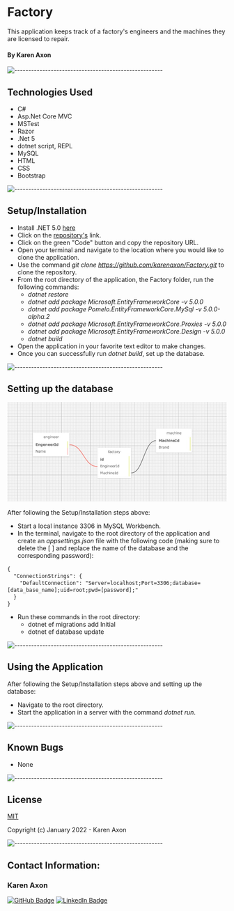 # Factory
This application keeps track of a factory's engineers and the machines they are licensed to repair.

#### By Karen Axon

![-----------------------------------------------------](https://raw.githubusercontent.com/andreasbm/readme/master/assets/lines/aqua.png)

## Technologies Used
* C#
* Asp.Net Core MVC
* MSTest
* Razor
* .Net 5
* dotnet script, REPL
* MySQL
* HTML
* CSS
* Bootstrap

![-----------------------------------------------------](https://raw.githubusercontent.com/andreasbm/readme/master/assets/lines/aqua.png)

## Setup/Installation 
* Install .NET 5.0 [here](https://dotnet.microsoft.com/en-us/download/dotnet/5.0)
* Click on the [repository's](https://github.com/karenaxon/Factory.git) link.
* Click on the green "Code" button and copy the repository URL.
* Open your terminal and navigate to the location where you would like to clone the application.
* Use the command _git clone https://github.com/karenaxon/Factory.git_ to clone the repository.
* From the root directory of the application, the Factory folder, run the following commands:
  - _dotnet restore_
  - _dotnet add package Microsoft.EntityFrameworkCore -v 5.0.0_ 
  - _dotnet add package Pomelo.EntityFrameworkCore.MySql -v 5.0.0-alpha.2_
  - _dotnet add package Microsoft.EntityFrameworkCore.Proxies -v 5.0.0_		
  - _dotnet add package Microsoft.EntityFrameworkCore.Design -v 5.0.0_
  -  _dotnet build_		
* Open the application in your favorite text editor to make changes.
* Once you can successfully run _dotnet build_, set up the database.


![-----------------------------------------------------](https://raw.githubusercontent.com/andreasbm/readme/master/assets/lines/aqua.png)


## Setting up the database

![Alt text](Factory/wwwroot/Images/db_schema.jpg?raw=true "Title")

After following the Setup/Installation steps above:
* Start a local instance 3306 in MySQL Workbench.
* In the terminal, navigate to the root directory of the application and create an _appsettings.json_ file with the following code (making sure to delete the [ ] and replace the name of the database and the corresponding password):
```
{
  "ConnectionStrings": {
    "DefaultConnection": "Server=localhost;Port=3306;database=[data_base_name];uid=root;pwd=[password];"
  }
}
```
* Run these commands in the root directory:
  - dotnet ef migrations add Initial
  - dotnet ef database update

![-----------------------------------------------------](https://raw.githubusercontent.com/andreasbm/readme/master/assets/lines/aqua.png)


## Using the Application
After following the Setup/Installation steps above and setting up the database: 
  * Navigate to the root directory.
  * Start the application in a server with the command _dotnet run_.	

![-----------------------------------------------------](https://raw.githubusercontent.com/andreasbm/readme/master/assets/lines/aqua.png)

## Known Bugs
* None

![-----------------------------------------------------](https://raw.githubusercontent.com/andreasbm/readme/master/assets/lines/aqua.png)

## License

[MIT](https://choosealicense.com/licenses/mit/)

Copyright (c) January 2022 - Karen Axon

![-----------------------------------------------------](https://raw.githubusercontent.com/andreasbm/readme/master/assets/lines/aqua.png)


## Contact Information:

<h3>Karen Axon</h3>

[![GitHub Badge](https://img.shields.io/badge/GitHub-100000?style=for-the-badge&logo=github&logoColor=white)](https://github.com/karenaxon)
[![LinkedIn Badge](https://img.shields.io/badge/LinkedIn-0077B5?style=for-the-badge&logo=linkedin&logoColor=white)](https://www.linkedin.com/in/kaxon)
